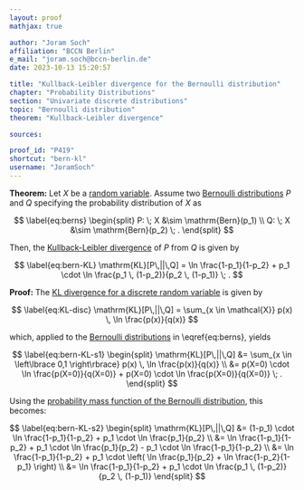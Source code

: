 ```yaml
---
layout: proof
mathjax: true

author: "Joram Soch"
affiliation: "BCCN Berlin"
e_mail: "joram.soch@bccn-berlin.de"
date: 2023-10-13 15:20:57

title: "Kullback-Leibler divergence for the Bernoulli distribution"
chapter: "Probability Distributions"
section: "Univariate discrete distributions"
topic: "Bernoulli distribution"
theorem: "Kullback-Leibler divergence"

sources:

proof_id: "P419"
shortcut: "bern-kl"
username: "JoramSoch"
---
```



**Theorem:** Let $X$ be a [random variable](/D/rvar). Assume two [Bernoulli distributions](/D/bern) $P$ and $Q$ specifying the probability distribution of $X$ as

$$ \label{eq:berns}
\begin{split}
P: \; X &\sim \mathrm{Bern}(p_1) \\
Q: \; X &\sim \mathrm{Bern}(p_2) \; .
\end{split}
$$

Then, the [Kullback-Leibler divergence](/D/kl) of $P$ from $Q$ is given by

$$ \label{eq:bern-KL}
\mathrm{KL}[P\,||\,Q] = \ln \frac{1-p_1}{1-p_2} + p_1 \cdot \ln \frac{p_1 \, (1-p_2)}{p_2 \, (1-p_1)} \; .
$$


**Proof:** The [KL divergence for a discrete random variable](/D/kl) is given by 

$$ \label{eq:KL-disc}
\mathrm{KL}[P\,||\,Q] = \sum_{x \in \mathcal{X}} p(x) \, \ln \frac{p(x)}{q(x)}
$$

which, applied to the [Bernoulli distributions](/D/bern) in \eqref{eq:berns}, yields

$$ \label{eq:bern-KL-s1}
\begin{split}
\mathrm{KL}[P\,||\,Q] &= \sum_{x \in \left\lbrace 0,1 \right\rbrace} p(x) \, \ln \frac{p(x)}{q(x)} \\
&= p(X=0) \cdot \ln \frac{p(X=0)}{q(X=0)} + p(X=0) \cdot \ln \frac{p(X=0)}{q(X=0)} \; .
\end{split}
$$

Using the [probability mass function of the Bernoulli distribution](/P/bern-pmf), this becomes:

$$ \label{eq:bern-KL-s2}
\begin{split}
\mathrm{KL}[P\,||\,Q] &= (1-p_1) \cdot \ln \frac{1-p_1}{1-p_2} + p_1 \cdot \ln \frac{p_1}{p_2} \\
&= \ln \frac{1-p_1}{1-p_2} + p_1 \cdot \ln \frac{p_1}{p_2} - p_1 \cdot \ln \frac{1-p_1}{1-p_2} \\
&= \ln \frac{1-p_1}{1-p_2} + p_1 \cdot \left( \ln \frac{p_1}{p_2} + \ln \frac{1-p_2}{1-p_1} \right) \\
&= \ln \frac{1-p_1}{1-p_2} + p_1 \cdot \ln \frac{p_1 \, (1-p_2)}{p_2 \, (1-p_1)}
\end{split}
$$